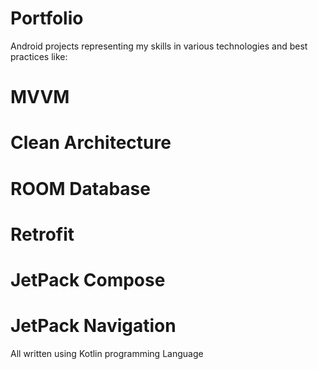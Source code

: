 # Portfolio
 Android projects representing my skills in various technologies and best practices like:
 # MVVM
 # Clean Architecture
 # ROOM Database
 # Retrofit
 # JetPack Compose
 # JetPack Navigation

All written using Kotlin programming Language
